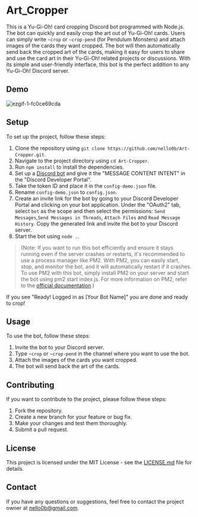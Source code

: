 # Art_Cropper

This is a Yu-Gi-Oh! card cropping Discord bot programmed with Node.js. The bot can quickly and easily crop the art out of Yu-Gi-Oh! cards. Users can simply write `~crop` or `~crop-pend` (for Pendulum Monsters) and attach images of the cards they want cropped. The bot will then automatically send back the cropped art of the cards, making it easy for users to share and use the card art in their Yu-Gi-Oh! related projects or discussions. With its simple and user-friendly interface, this bot is the perfect addition to any Yu-Gi-Oh! Discord server.

## Demo

![ezgif-1-fc0ce69cda](https://user-images.githubusercontent.com/72969087/232903628-11961666-d8cc-4df6-a759-857ba26b66cb.gif)

## Setup

To set up the project, follow these steps:

1. Clone the repository using `git clone https://github.com/nello0b/Art-Cropper.git`.
2. Navigate to the project directory using `cd Art-Cropper`.
3. Run `npm install` to install the dependencies.
4. Set up a [Discord bot](https://discord.com/developers/applications) and give it the "MESSAGE CONTENT INTENT" in the "Discord Developer Portal".
5. Take the token ID and place it in the `config-demo.json` file.
6. Rename `config-demo.json` to `config.json`.
7. Create an invite link for the bot by going to your Discord Developer Portal and clicking on your bot application. Under the "OAuth2" tab, select `bot` as the scope and then select the permissions: `Send Messages`,`Send Messages in Threads`, `Attach Files` and `Read Message History`. Copy the generated link and invite the bot to your Discord server.
8. Start the bot using `node .`.

> (Note: If you want to run this bot efficiently and ensure it stays running even if the server crashes or restarts, it's recommended to use a process manager like PM2. With PM2, you can easily start, stop, and monitor the bot, and it will automatically restart if it crashes. To use PM2 with this bot, simply install PM2 on your server and start the bot using pm2 start index.js. For more information on PM2, refer to the [official documentation](https://pm2.keymetrics.io/docs/usage/quick-start/).)

If you see "Ready! Logged in as [Your Bot Name]" you are done and ready to crop!

## Usage

To use the bot, follow these steps:

1. Invite the bot to your Discord server.
2. Type `~crop` or `~crop-pend` in the channel where you want to use the bot.
3. Attach the images of the cards you want cropped.
4. The bot will send back the art of the cards.

## Contributing

If you want to contribute to the project, please follow these steps:

1. Fork the repository.
2. Create a new branch for your feature or bug fix.
3. Make your changes and test them thoroughly.
4. Submit a pull request.

## License

This project is licensed under the MIT License - see the [LICENSE.md](LICENSE.md) file for details.

## Contact

If you have any questions or suggestions, feel free to contact the project owner at nello0b@gmail.com.
